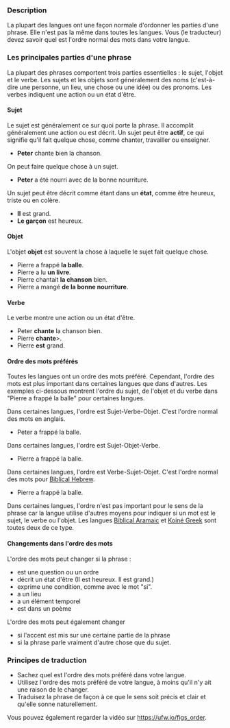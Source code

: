 ### Description

La plupart des langues ont une façon normale d'ordonner les parties d'une phrase. Elle n'est pas la même dans toutes les langues. Vous (le traducteur) devez savoir quel est l'ordre normal des mots dans votre langue.

### Les principales parties d'une phrase

La plupart des phrases comportent trois parties essentielles : le sujet, l'objet et le verbe. Les sujets et les objets sont généralement des noms (c'est-à-dire une personne, un lieu, une chose ou une idée) ou des pronoms. Les verbes indiquent une action ou un état d'être.

#### Sujet

Le sujet est généralement ce sur quoi porte la phrase. Il accomplit généralement une action ou est décrit.
Un sujet peut être **actif**, ce qui signifie qu'il fait quelque chose, comme chanter, travailler ou enseigner.

* **Peter** chante bien la chanson.

On peut faire quelque chose à un sujet.

* **Peter** a été nourri avec de la bonne nourriture.

Un sujet peut être décrit comme étant dans un **état**, comme être heureux, triste ou en colère.

* **Il** est grand.
* **Le garçon** est heureux.

#### Objet

L'objet **objet** est souvent la chose à laquelle le sujet fait quelque chose.

* Pierre a frappé **la balle**.
* Pierre a lu **un livre**.
* Pierre chantait **la chanson** bien.
* Pierre a mangé **de la bonne nourriture**.

#### Verbe

Le verbe montre une action ou un état d'être.

* Peter **chante** la chanson bien.
* Pierre **chante**>.
* Pierre **est** grand.

#### Ordre des mots préférés

Toutes les langues ont un ordre des mots préféré. Cependant, l'ordre des mots est plus important dans certaines langues que dans d'autres. Les exemples ci-dessous montrent l'ordre du sujet, de l'objet et du verbe dans "Pierre a frappé la balle" pour certaines langues.

Dans certaines langues, l'ordre est Sujet-Verbe-Objet. C'est l'ordre normal des mots en anglais.

* Peter a frappé la balle.

Dans certaines langues, l'ordre est Sujet-Objet-Verbe.

* Pierre a frappé la balle.

Dans certaines langues, l'ordre est Verbe-Sujet-Objet. C'est l'ordre normal des mots pour [Biblical Hebrew](../figs-orderHeb/01.md).

* Pierre a frappé la balle.

Dans certaines langues, l'ordre n'est pas important pour le sens de la phrase car la langue utilise d'autres moyens pour indiquer si un mot est le sujet, le verbe ou l'objet. Les langues [Biblical Aramaic](../figs-orderHeb/01.md) et [Koiné Greek](../figs-orderGrk/01.md) sont toutes deux de ce type.

#### Changements dans l'ordre des mots

L'ordre des mots peut changer si la phrase :

* est une question ou un ordre
* décrit un état d'être (Il est heureux. Il est grand.)
* exprime une condition, comme avec le mot "si".
* a un lieu
* a un élément temporel
* est dans un poème

L'ordre des mots peut également changer

* si l'accent est mis sur une certaine partie de la phrase
* si la phrase parle vraiment d'autre chose que du sujet.

### Principes de traduction

* Sachez quel est l'ordre des mots préféré dans votre langue.
* Utilisez l'ordre des mots préféré de votre langue, à moins qu'il n'y ait une raison de le changer.
* Traduisez la phrase de façon à ce que le sens soit précis et clair et qu'elle sonne naturellement.

Vous pouvez également regarder la vidéo sur https://ufw.io/figs_order.
